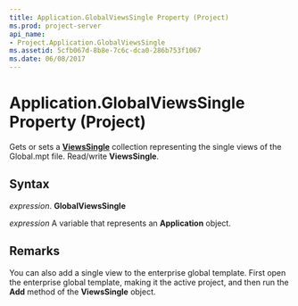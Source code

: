 ```yaml
---
title: Application.GlobalViewsSingle Property (Project)
ms.prod: project-server
api_name:
- Project.Application.GlobalViewsSingle
ms.assetid: 5cfb067d-8b8e-7c6c-dca0-286b753f1067
ms.date: 06/08/2017
---
```



# Application.GlobalViewsSingle Property (Project)

Gets or sets a  **[ViewsSingle](viewsingle-object-project.md)** collection representing the single views of the Global.mpt file. Read/write **ViewsSingle**.


## Syntax

 _expression_. **GlobalViewsSingle**

 _expression_ A variable that represents an **Application** object.


## Remarks

 You can also add a single view to the enterprise global template. First open the enterprise global template, making it the active project, and then run the **Add** method of the **ViewsSingle** object.


